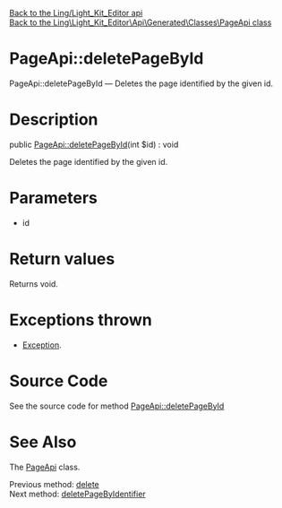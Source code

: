 [Back to the Ling/Light_Kit_Editor api](https://github.com/lingtalfi/Light_Kit_Editor/blob/master/doc/api/Ling/Light_Kit_Editor.md)<br>
[Back to the Ling\Light_Kit_Editor\Api\Generated\Classes\PageApi class](https://github.com/lingtalfi/Light_Kit_Editor/blob/master/doc/api/Ling/Light_Kit_Editor/Api/Generated/Classes/PageApi.md)


PageApi::deletePageById
================



PageApi::deletePageById — Deletes the page identified by the given id.




Description
================


public [PageApi::deletePageById](https://github.com/lingtalfi/Light_Kit_Editor/blob/master/doc/api/Ling/Light_Kit_Editor/Api/Generated/Classes/PageApi/deletePageById.md)(int $id) : void




Deletes the page identified by the given id.




Parameters
================


- id

    


Return values
================

Returns void.


Exceptions thrown
================

- [Exception](http://php.net/manual/en/class.exception.php).&nbsp;







Source Code
===========
See the source code for method [PageApi::deletePageById](https://github.com/lingtalfi/Light_Kit_Editor/blob/master/Api/Generated/Classes/PageApi.php#L339-L345)


See Also
================

The [PageApi](https://github.com/lingtalfi/Light_Kit_Editor/blob/master/doc/api/Ling/Light_Kit_Editor/Api/Generated/Classes/PageApi.md) class.

Previous method: [delete](https://github.com/lingtalfi/Light_Kit_Editor/blob/master/doc/api/Ling/Light_Kit_Editor/Api/Generated/Classes/PageApi/delete.md)<br>Next method: [deletePageByIdentifier](https://github.com/lingtalfi/Light_Kit_Editor/blob/master/doc/api/Ling/Light_Kit_Editor/Api/Generated/Classes/PageApi/deletePageByIdentifier.md)<br>


